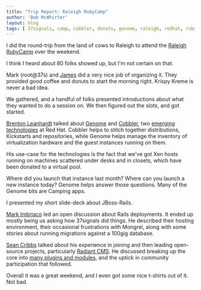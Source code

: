 ```yaml
---
title: "Trip Report: Raleigh RubyCamp"
author: 'Bob McWhirter'
layout: blog
tags: [ 37signals, camp, cobbler, donuts, genome, raleigh, redhat, ruby ]
---
```

<p>I did the round-trip from the land of cows to Raleigh to attend the <a title="Raleigh RubyCamp" href="http://barcamp.pbwiki.com/RaleighRubyCamp" mce_href="http://barcamp.pbwiki.com/RaleighRubyCamp">Raleigh RubyCamp</a> over the weekend.</p>
<p>I think I heard about 80 folks showed up, but I'm not certain on that.</p>
<p>Mark (root@37s) and <a title="James's Blog" href="http://infozerk.com/averyblog/" mce_href="http://infozerk.com/averyblog/">James</a> did a very nice job of organizing it. They provided good coffee and donuts to start the morning right. Krispy Kreme is never a bad idea.</p>
<p>We gathered, and a handful of folks presented introductions about what they wanted to do a session on. We then figured out the slots, and got started.</p>
<p><a title="Brenton's Blog" href="http://exawkuser.blogspot.com/" mce_href="http://exawkuser.blogspot.com/">Brenton Leanhardt</a> talked about <a title="Genome" href="http://genome.et.redhat.com/" mce_href="http://genome.et.redhat.com/">Genome</a> and <a title="Cobbler" href="https://fedorahosted.org/cobbler" mce_href="https://fedorahosted.org/cobbler">Cobbler</a>, two <a title="Red Hat ET" href="http://et.redhat.com/page/Main_Page" mce_href="http://et.redhat.com/page/Main_Page">emerging technologies</a> at Red Hat. Cobbler helps to stitch together distributions, Kickstarts and repositories, while Genome helps manage the inventory of virtualization hardware and the guest instances running on them.</p>
<p>His use-case for the technologies is the fact that we've got Xen hosts running on machines scattered under desks and in closets, which have been donated to a virtual pool.</p>
<p>Where did you launch that instance last month? Where can you launch a new instance today? Genome helps answer those questions. Many of the Genome bits are Camping apps.</p>
<p>I presented my short slide-deck about JBoss-Rails.</p>
<p><a title="Mark's Twitter" href="http://twitter.com/markimbriaco" mce_href="http://twitter.com/markimbriaco">Mark Imbriaco</a> led an open discussion about Rails deployments. It ended up mostly being us asking how 37signals did things. He described their hosting environment, their occasional frustrations with Mongrel, along with some stories about running migrations against a 100gig database.</p>
<p><a title="Sean Cribbs" href="http://seancribbs.com/" mce_href="http://seancribbs.com/">Sean Cribbs</a> talked about his experience in joining and then leading open-source projects, particularly <a title="Radiant CMS" href="http://radiantcms.org/" mce_href="http://radiantcms.org/">Radiant CMS</a>. He discussed breaking up the core into <a title="Radiant on GitHub" href="http://github.com/radiant" mce_href="http://github.com/radiant">many plugins and modules</a>, and the uptick in community participation that followed.</p>
<p>Overall it was a great weekend, and I even got some nice t-shirts out of it. Not bad.</p>
